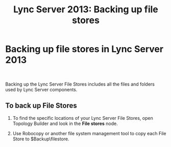 ﻿---
title: 'Lync Server 2013: Backing up file stores'
TOCTitle: Backing up file stores
ms:assetid: 1a7f4e93-aa3d-461e-878e-2c572baa1293
ms:mtpsurl: https://technet.microsoft.com/en-us/library/Hh202167(v=OCS.15)
ms:contentKeyID: 51541449
ms.date: 07/23/2014
mtps_version: v=OCS.15
---

# Backing up file stores in Lync Server 2013

 


Backing up the Lync Server File Stores includes all the files and folders used by Lync Server components.

## To back up File Stores

1.  To find the specific locations of your Lync Server File Stores, open Topology Builder and look in the **File stores** node.

2.  Use Robocopy or another file system management tool to copy each File Store to $Backup\\filestore.

